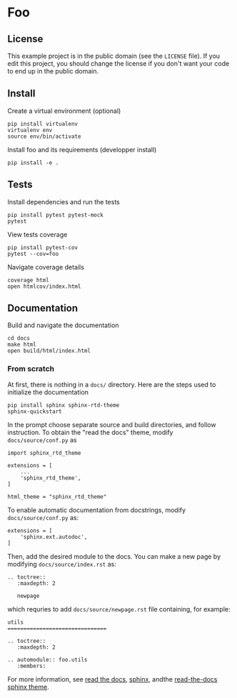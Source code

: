 # Foo

## License

This example project is in the public domain (see the `LICENSE` file). If you edit this project, you should change the license if you don't want your code to end up in the public domain.


## Install 

Create a virtual environment (optional)

    pip install virtualenv
    virtualenv env
    source env/bin/activate

Install foo and its requirements (developper install)

    pip install -e .


## Tests
Install dependencies and run the tests

    pip install pytest pytest-mock
    pytest

View tests coverage

    pip install pytest-cov
    pytest --cov=foo

Navigate coverage details

    coverage html
    open htmlcov/index.html


## Documentation
Build and navigate the documentation

    cd docs
    make html
    open build/html/index.html

### From scratch
At first, there is nothing in a `docs/` directory. Here are the steps used to initialize the documentation

    pip install sphinx sphinx-rtd-theme
    sphinx-quickstart 
    
In the prompt choose separate source and build directories, and follow instruction.
To obtain the "read the docs" theme, modify `docs/source/conf.py` as

    import sphinx_rtd_theme

    extensions = [
        ...
        'sphinx_rtd_theme',
    ]

    html_theme = "sphinx_rtd_theme"

To enable automatic documentation from docstrings, modify `docs/source/conf.py` as:

    extensions = [
        'sphinx.ext.autodoc',
    ]

Then, add the desired module to the docs. You can make a new page by modifying `docs/source/index.rst` as:

    .. toctree::
       :maxdepth: 2

       newpage

which requries to add `docs/source/newpage.rst` file containing, for example:

    utils
    ===============================

    .. toctree::
       :maxdepth: 2

    .. automodule:: foo.utils
       :members:


For more information, see
[read the docs](https://readthedocs.org), 
[sphinx](https://www.sphinx-doc.org/en/master/usage/configuration.html), andthe 
[read-the-docs sphinx theme](https://sphinx-rtd-theme.readthedocs.io/en/latest/installing.html).
